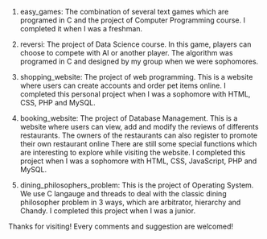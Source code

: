 1. easy_games: 
The combination of several text games which are programed in C and the project of Computer Programming course. 
I completed it when I was a freshman.

2. reversi: 
The project of Data Science course.
In this game, players can choose to compete with AI or another player. 
The algorithm was programed in C and designed by my group when we were sophomores.

3. shopping_website: 
The project of web programming.
This is a website where users can create accounts and order pet items online.
I completed this personal project when I was a sophomore with HTML, CSS, PHP and MySQL.

4. booking_website: 
The project of Database Management.
This is a website where users can view, add and modify the reviews of differents restaurants.
The owners of the restaurants can also register to promote their own restaurant online
There are still some special functions which are interesting to explore while visiting the website.
I completed this project when I was a sophomore with HTML, CSS, JavaScript, PHP and MySQL.

5. dining_philosophers_problem: 
This is the project of Operating System.
We use C langauge and threads to deal with the classic dining philosopher problem in 3 ways, 
which are arbitrator, hierarchy and Chandy.
I completed this project when I was a junior.

Thanks for visiting! Every comments and suggestion are welcomed!
